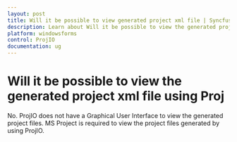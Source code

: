 ```yaml
---
layout: post
title: Will it be possible to view generated project xml file | Syncfusion
description: Learn about Will it be possible to view the generated project xml file using ProjIO support in Syncfusion Windows Forms projio control and more details.
platform: windowsforms
control: ProjIO
documentation: ug
---
```


# Will it be possible to view the generated project xml file using Proj

No. ProjIO does not have a Graphical User Interface to view the generated project files. MS Project is required to view the project files generated by using ProjIO.

